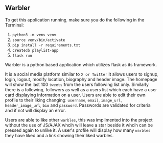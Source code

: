 ## Warbler 
To get this application running, make sure you do the following in the Terminal:

1. `python3 -m venv venv`
2. `source venv/bin/activate`
3. `pip install -r requirements.txt`
4. `createdb playlist-app`
5. `flask run`

Warbler is a python based application which utilizes flask as its framework.

It is a social media platform similar to `X or Twitter` it allows users to signup, login, logout, modify location, biography and header image.
The homepage will show the last 100 `tweets` from the users following list only.
Similarly there is a following, followers as well as a users list which each have a user card displaying information on a user.
Users are able to edit their own profile to their liking changing: `username`, `email`, `image_url`, `header_image_url`, `bio` and `password`.
Passwords are validated for criteria and if not will display an error.

Users are able to like other `warbles`, this was implimented into the project without the use of JS/AJAX whcih will leave a star beside it whcih can be pressed again to unlike it. A user's profile will display how many `warbles` they have liked and a link showing their liked warbles.


